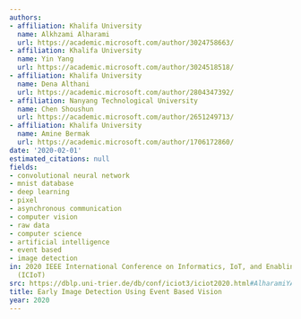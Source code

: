 ```yaml
---
authors:
- affiliation: Khalifa University
  name: Alkhzami Alharami
  url: https://academic.microsoft.com/author/3024758663/
- affiliation: Khalifa University
  name: Yin Yang
  url: https://academic.microsoft.com/author/3024518518/
- affiliation: Khalifa University
  name: Dena Althani
  url: https://academic.microsoft.com/author/2804347392/
- affiliation: Nanyang Technological University
  name: Chen Shoushun
  url: https://academic.microsoft.com/author/2651249713/
- affiliation: Khalifa University
  name: Amine Bermak
  url: https://academic.microsoft.com/author/1706172860/
date: '2020-02-01'
estimated_citations: null
fields:
- convolutional neural network
- mnist database
- deep learning
- pixel
- asynchronous communication
- computer vision
- raw data
- computer science
- artificial intelligence
- event based
- image detection
in: 2020 IEEE International Conference on Informatics, IoT, and Enabling Technologies
  (ICIoT)
src: https://dblp.uni-trier.de/db/conf/iciot3/iciot2020.html#AlharamiYASB20
title: Early Image Detection Using Event Based Vision
year: 2020
---
```

